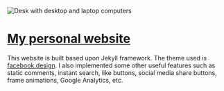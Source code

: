 ![Desk with desktop and laptop computers](https://raw.githubusercontent.com/shuzhanfan/shuzhanfan.github.io/master/assets/images/about.gif)

# [My personal website][]
This website is built based upon Jekyll framework. The theme used is [facebook.design][]. I also implemented some other useful features
such as static comments, instant search, like buttons, social media share buttons, frame animations, Google Analytics, etc.

<!--refs-->
[My personal website]: https://shuzhanfan.github.io
[facebook.design]: http://facebook.design/
